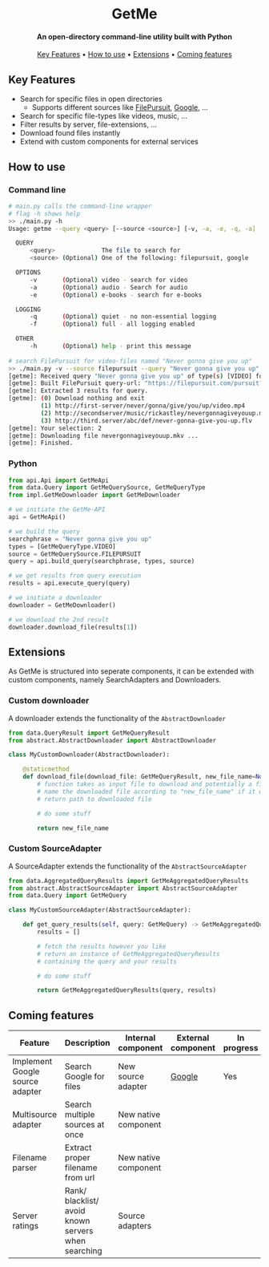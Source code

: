 
<h1 align="center">
  GetMe
  <br>
</h1>

<h4 align="center">An open-directory command-line utility built with Python</h4>

<p align="center">
  <a href="#key-features">Key Features</a> •
  <a href="#how-to-use">How to use</a> •
  <a href="#extensions">Extensions</a> •
  <a href="#coming-features">Coming features</a>
</p>

## Key Features

* Search for specific files in open directories
  - Supports different sources like [FilePursuit](https://filepursuit.com/), [Google](https://www.google.com/), ...
* Search for specific file-types like videos, music, ...
* Filter results by server, file-extensions, ...
* Download found files instantly
* Extend with custom components for external services


## How to use
### Command line
```bash
# main.py calls the command-line wrapper
# flag -h shows help
>> ./main.py -h
Usage: getme --query <query> [--source <source>] [-v, -a, -e, -q, -a]

  QUERY
      <query>             The file to search for
      <source> (Optional) One of the following: filepursuit, google

  OPTIONS
      -v       (Optional) video - search for video
      -a       (Optional) audio - Search for audio
      -e       (Optional) e-books - search for e-books

  LOGGING
      -q       (Optional) quiet - no non-essential logging
      -f       (Optional) full - all logging enabled

  OTHER
      -h       (Optional) help - print this message
      
# search FilePursuit for video-files named "Never gonna give you up"
>> ./main.py -v --source filepursuit --query "Never gonna give you up"
[getme]: Received query "Never gonna give you up" of type(s) [VIDEO] for source FILEPURSUIT.
[getme]: Built FilePursuit query-url: "https://filepursuit.com/pursuit?q=Never+gonna+give+you+up&type=video ".
[getme]: Extracted 3 results for query.
[getme]: (0) Download nothing and exit
         (1) http://first-server/never/gonna/give/you/up/video.mp4
         (2) http://secondserver/music/rickastley/nevergonnagiveyouup.mkv
         (3) http://third.server/abc/def/never-gonna-give-you-up.flv
[getme]: Your selection: 2
[getme]: Downloading file nevergonnagiveyouup.mkv ...
[getme]: Finished.
```

### Python
```py
from api.Api import GetMeApi
from data.Query import GetMeQuerySource, GetMeQueryType
from impl.GetMeDownloader import GetMeDownloader

# we initiate the GetMe-API
api = GetMeApi()

# we build the query
searchphrase = "Never gonna give you up"
types = [GetMeQueryType.VIDEO]
source = GetMeQuerySource.FILEPURSUIT
query = api.build_query(searchphrase, types, source)

# we get results from query execution
results = api.execute_query(query)

# we initiate a downloader
downloader = GetMeDownloader()

# we download the 2nd result
downloader.download_file(results[1])
```

## Extensions
As GetMe is structured into seperate components, it can be extended with custom components, namely SearchAdapters and Downloaders.

### Custom downloader
A downloader extends the functionality of the `AbstractDownloader`
```py
from data.QueryResult import GetMeQueryResult
from abstract.AbstractDownloader import AbstractDownloader

class MyCustomDownloader(AbstractDownloader):

    @staticmethod
    def download_file(download_file: GetMeQueryResult, new_file_name=None) -> str:
        # function takes as input file to download and potentially a filename
        # name the downloaded file according to "new_file_name" if it was provided
        # return path to downloaded file

        # do some stuff

        return new_file_name
```

### Custom SourceAdapter
A SourceAdapter extends the functionality of the `AbstractSourceAdapter`
```py
from data.AggregatedQueryResults import GetMeAggregatedQueryResults
from abstract.AbstractSourceAdapter import AbstractSourceAdapter
from data.Query import GetMeQuery

class MyCustomSourceAdapter(AbstractSourceAdapter):

    def get_query_results(self, query: GetMeQuery) -> GetMeAggregatedQueryResults:
        results = []

        # fetch the results however you like
        # return an instance of GetMeAggregatedQueryResults
        # containing the query and your results

        # do some stuff

        return GetMeAggregatedQueryResults(query, results)

```

## Coming features

| Feature | Description | Internal component | External component | In progress |
|- | - | - | - | - |
| Implement Google source adapter | Search Google for files | New source adapter  | [Google](https://www.google.com/) | Yes |
| Multisource adapter | Search multiple sources at once | New native component |
| Filename parser | Extract proper filename from url | New native component |
| Server ratings | Rank/ blacklist/ avoid known servers when searching | Source adapters |